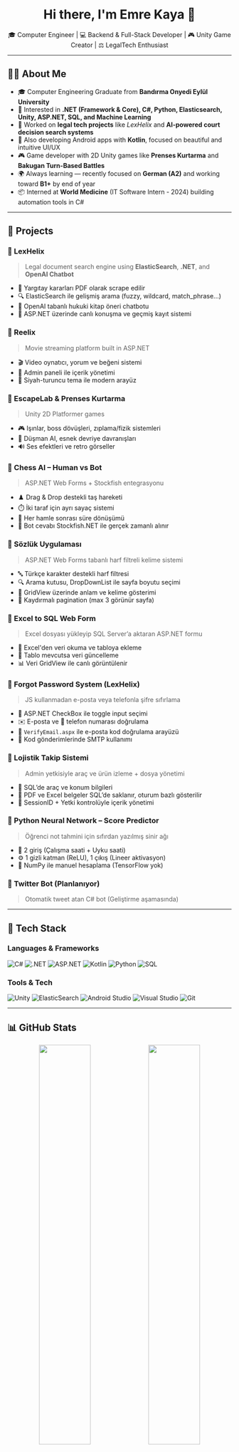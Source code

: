 <h1 align="center">Hi there, I'm Emre Kaya 👋</h1>
<p align="center">
  🎓 Computer Engineer | 💻 Backend & Full-Stack Developer | 🎮 Unity Game Creator | ⚖️ LegalTech Enthusiast
</p>

---

## 👨‍💻 About Me

- 🎓 Computer Engineering Graduate from **Bandırma Onyedi Eylül University**
- 🧠 Interested in **.NET (Framework & Core), C#, Python, Elasticsearch, Unity, ASP.NET, SQL, and Machine Learning**
- 🔬 Worked on **legal tech projects** like *LexHelix* and **AI-powered court decision search systems**
- 📱 Also developing Android apps with **Kotlin**, focused on beautiful and intuitive UI/UX
- 🎮 Game developer with 2D Unity games like **Prenses Kurtarma** and **Bakugan Turn-Based Battles**
- 🌍 Always learning — recently focused on **German (A2)** and working toward **B1+** by end of year
- 📦 Interned at **World Medicine** (IT Software Intern - 2024) building automation tools in C#

---

## 🚀 Projects

### 🔹 LexHelix  
> Legal document search engine using **ElasticSearch**, **.NET**, and **OpenAI Chatbot**

- 🧾 Yargıtay kararları PDF olarak scrape edilir
- 🔍 ElasticSearch ile gelişmiş arama (fuzzy, wildcard, match_phrase...)
- 🤖 OpenAI tabanlı hukuki kitap öneri chatbotu
- 💬 ASP.NET üzerinde canlı konuşma ve geçmiş kayıt sistemi

### 🔹 Reelix  
> Movie streaming platform built in ASP.NET

- 🎬 Video oynatıcı, yorum ve beğeni sistemi
- 🧩 Admin paneli ile içerik yönetimi
- 🌙 Siyah-turuncu tema ile modern arayüz

### 🔹 EscapeLab & Prenses Kurtarma  
> Unity 2D Platformer games

- 🎮 Işınlar, boss dövüşleri, zıplama/fizik sistemleri
- 🤖 Düşman AI, esnek devriye davranışları
- 🔊 Ses efektleri ve retro görseller

### 🔹 Chess AI – Human vs Bot  
> ASP.NET Web Forms + Stockfish entegrasyonu

- ♟️ Drag & Drop destekli taş hareketi
- ⏱️ İki taraf için ayrı sayaç sistemi
- 🔁 Her hamle sonrası süre dönüşümü
- 🤖 Bot cevabı Stockfish.NET ile gerçek zamanlı alınır

### 🔹 Sözlük Uygulaması  
> ASP.NET Web Forms tabanlı harf filtreli kelime sistemi

- 🔤 Türkçe karakter destekli harf filtresi
- 🔍 Arama kutusu, DropDownList ile sayfa boyutu seçimi
- 📃 GridView üzerinde anlam ve kelime gösterimi
- 📜 Kaydırmalı pagination (max 3 görünür sayfa)

### 🔹 Excel to SQL Web Form  
> Excel dosyası yükleyip SQL Server’a aktaran ASP.NET formu

- 📄 Excel'den veri okuma ve tabloya ekleme
- 🔄 Tablo mevcutsa veri güncelleme
- 📊 Veri GridView ile canlı görüntülenir

### 🔹 Forgot Password System (LexHelix)  
> JS kullanmadan e-posta veya telefonla şifre sıfırlama

- 🔁 ASP.NET CheckBox ile toggle input seçimi
- ✉️ E-posta ve 📱 telefon numarası doğrulama
- 🔐 `VerifyEmail.aspx` ile e-posta kod doğrulama arayüzü
- 🧾 Kod gönderimlerinde SMTP kullanımı

### 🔹 Lojistik Takip Sistemi  
> Admin yetkisiyle araç ve ürün izleme + dosya yönetimi

- 🚚 SQL’de araç ve konum bilgileri
- 📄 PDF ve Excel belgeler SQL’de saklanır, oturum bazlı gösterilir
- 👤 SessionID + Yetki kontrolüyle içerik yönetimi

### 🔹 Python Neural Network – Score Predictor  
> Öğrenci not tahmini için sıfırdan yazılmış sinir ağı

- 🧠 2 giriş (Çalışma saati + Uyku saati)
- ⚙️ 1 gizli katman (ReLU), 1 çıkış (Lineer aktivasyon)
- 🐍 NumPy ile manuel hesaplama (TensorFlow yok)

### 🔹 Twitter Bot (Planlanıyor)  
> Otomatik tweet atan C# bot (Geliştirme aşamasında)

---

## 🧰 Tech Stack

### Languages & Frameworks
![C#](https://img.shields.io/badge/-C%23-239120?style=flat-square&logo=csharp&logoColor=white)
![.NET](https://img.shields.io/badge/-.NET%20Framework-5C2D91?style=flat-square&logo=.net&logoColor=white)
![ASP.NET](https://img.shields.io/badge/ASP.NET-blue?style=flat-square&logo=dotnet)
![Kotlin](https://img.shields.io/badge/-Kotlin-0095D5?style=flat-square&logo=kotlin&logoColor=white)
![Python](https://img.shields.io/badge/-Python-3776AB?style=flat-square&logo=python&logoColor=white)
![SQL](https://img.shields.io/badge/-SQL-4479A1?style=flat-square&logo=postgresql&logoColor=white)

### Tools & Tech
![Unity](https://img.shields.io/badge/-Unity-000000?style=flat-square&logo=unity&logoColor=white)
![ElasticSearch](https://img.shields.io/badge/-ElasticSearch-005571?style=flat-square&logo=elasticsearch&logoColor=white)
![Android Studio](https://img.shields.io/badge/-Android%20Studio-3DDC84?style=flat-square&logo=android-studio&logoColor=white)
![Visual Studio](https://img.shields.io/badge/-Visual%20Studio-5C2D91?style=flat-square&logo=visual-studio&logoColor=white)
![Git](https://img.shields.io/badge/-Git-F05032?style=flat-square&logo=git&logoColor=white)

---

## 📊 GitHub Stats

<p align="center">
  <img src="https://github-readme-stats.vercel.app/api?username=Excalibur312&show_icons=true&theme=github_dark" width="48%" />
  <img src="https://github-readme-stats.vercel.app/api/top-langs/?username=Excalibur312&layout=compact&theme=github_dark" width="48%" />
</p>

---

## 📬 Contact Me

- 📧 Gmail: [KayaEmreCE@gmail.com](mailto:KayaEmreCE@gmail.com)
- 🧠 LinkedIn, Portföy vs. gelecek eklemeler için yer bırakıldı

---

> 🔎 “I'm building the future of law and code — one repo at a time.”
